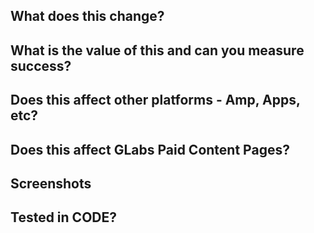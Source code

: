 ## What does this change?

## What is the value of this and can you measure success?

## Does this affect other platforms - Amp, Apps, etc?

## Does this affect GLabs Paid Content Pages?

## Screenshots

## Tested in CODE?

<!-- AB test? https://git.io/v1V0x -->
<!-- AMP question? https://git.io/v9zIE -->
<!-- Does this PR meet the contributing guidelines? https://git.io/v1VEJ -->
